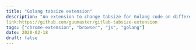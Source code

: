 ```yaml
---
title: "Golang tabsize extension"
description: "An extension to change tabsize for Golang code on different sites"
link:https://github.com/guumaster/gitlab-tabsize-extension
tags: ["chrome-extension", "browser", "js", "golang"]
date: 2020-02-18
draft: false
---
```


